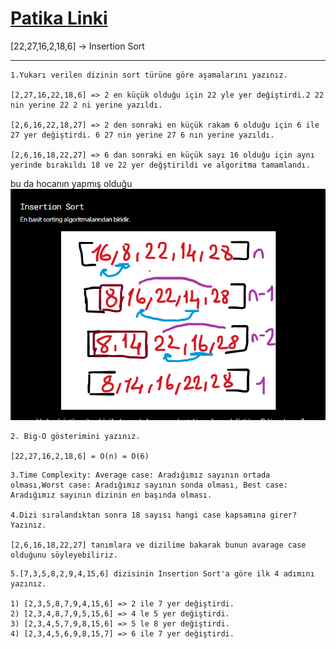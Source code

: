 
# [Patika Linki](https://app.patika.dev/kajinski)


[22,27,16,2,18,6] -> Insertion Sort
***
```
1.Yukarı verilen dizinin sort türüne göre aşamalarını yazınız.

[2,27,16,22,18,6] => 2 en küçük olduğu için 22 yle yer değiştirdi.2 22 nin yerine 22 2 ni yerine yazıldı.

[2,6,16,22,18,27] => 2 den sonraki en küçük rakam 6 olduğu için 6 ile 27 yer değiştirdi. 6 27 nin yerine 27 6 nın yerine yazıldı.

[2,6,16,18,22,27] => 6 dan sonraki en küçük sayı 16 olduğu için aynı yerinde bırakıldı 18 ve 22 yer değştirildi ve algoritma tamamlandı.
```
 

 bu da hocanın yapmış olduğu
 ![](img/Ekran%20g%C3%B6r%C3%BCnt%C3%BCs%C3%BC%202022-10-22%20223005.png)

 ```
2. Big-O gösterimini yazınız.

[22,27,16,2,18,6] = O(n) = O(6)
 ```

 ```
 3.Time Complexity: Average case: Aradığımız sayının ortada olması,Worst case: Aradığımız sayının sonda olması, Best case: Aradığımız sayının dizinin en başında olması.

 4.Dizi sıralandıktan sonra 18 sayısı hangi case kapsamına girer? Yazınız.

 [2,6,16,18,22,27] tanımlara ve dizilime bakarak bunun avarage case olduğunu söyleyebiliriz.
 ```

 ```
5.[7,3,5,8,2,9,4,15,6] dizisinin Insertion Sort'a göre ilk 4 adımını yazınız.

1) [2,3,5,8,7,9,4,15,6] => 2 ile 7 yer değiştirdi.
2) [2,3,4,8,7,9,5,15,6] => 4 le 5 yer değiştirdi.
3) [2,3,4,5,7,9,8,15,6] => 5 le 8 yer değiştirdi.
4) [2,3,4,5,6,9,8,15,7] => 6 ile 7 yer değiştirdi.
 ```
